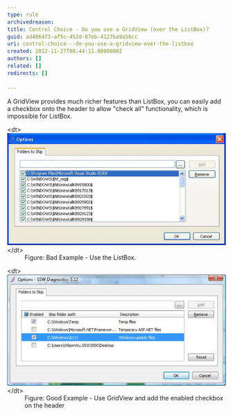 ```yaml
---
type: rule
archivedreason: 
title: Control Choice - Do you use a GridView (over the ListBox)?
guid: ad486473-af5c-452d-87eb-4127ba9a56cc
uri: control-choice---do-you-use-a-gridview-over-the-listbox
created: 2012-11-27T08:44:11.0000000Z
authors: []
related: []
redirects: []

---
```


A GridView provides much richer features than ListBox, you can easily add a checkbox onto the header to allow "check all" functionality, which is impossible for ListBox.

<!--endintro-->
<dl class="badImage">&lt;dt&gt;<img alt="ListBox" src="../../assets/BadUseListBox.jpg">&lt;/dt&gt;
<dd>Figure: Bad Example - Use the ListBox.</dd></dl><dl class="goodImage">&lt;dt&gt;<img alt="GridView" src="../../assets/GoodUseGridView.jpg">&lt;/dt&gt;
<dd>Figure: Good Example - Use GridView and add the enabled checkbox on the header</dd></dl>

